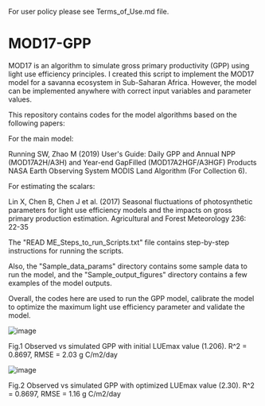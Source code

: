 For user policy please see Terms_of_Use.md file.
# MOD17-GPP
MOD17 is an algorithm to simulate gross primary productivity (GPP) using light use efficiency principles. I created this script to implement the MOD17 model for a savanna ecosystem in Sub-Saharan Africa. However, the model can be implemented anywhere with correct input variables and parameter values.

This repository contains codes for the model algorithms based on the following papers:

For the main model:

Running SW, Zhao M (2019) User's Guide: Daily GPP and Annual NPP (MOD17A2H/A3H) and Year-end GapFilled (MOD17A2HGF/A3HGF) Products NASA Earth Observing System MODIS Land Algorithm (For Collection 6).

For estimating the scalars:

Lin X, Chen B, Chen J et al. (2017) Seasonal fluctuations of photosynthetic parameters for light use efficiency models and the impacts on gross primary production estimation. Agricultural and Forest Meteorology 236: 22-35

The "READ ME_Steps_to_run_Scripts.txt" file contains step-by-step instructions for running the scripts.

Also, the "Sample_data_params" directory contains some sample data to run the model, and the "Sample_output_figures" directory contains a few examples of the model outputs.

Overall, the codes here are used to run the GPP model, calibrate the model to optimize the maximum light use efficiency parameter and validate the model.

![image](https://github.com/mds-islam/MOD17-GPP-MATLAB/assets/158111120/74e59b16-4af4-4279-806d-1689bd27e038)

Fig.1 Observed vs simulated GPP with initial LUEmax value (1.206). R^2 = 0.8697, RMSE = 2.03 g C/m2/day

![image](https://github.com/mds-islam/MOD17-GPP-MATLAB/assets/158111120/0ef1b93e-5f08-4233-8f71-ecf671e2a773)

Fig.2 Observed vs simulated GPP with optimized LUEmax value (2.30). R^2 = 0.8697, RMSE = 1.16 g C/m2/day


